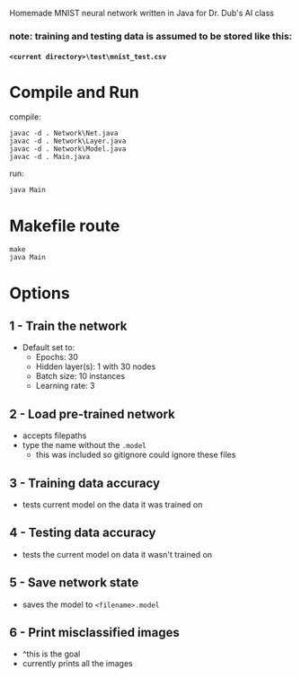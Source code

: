 Homemade MNIST neural network written in Java for Dr. Dub's AI class


### note: training and testing data is assumed to be stored like this:
#### `<current directory>\test\mnist_test.csv`

# Compile and Run
compile: 
```
javac -d . Network\Net.java
javac -d . Network\Layer.java
javac -d . Network\Model.java
javac -d . Main.java
```
run:

```
java Main
```

# Makefile route
```
make
java Main
```

# Options
## 1 - Train the network
* Default set to:
    * Epochs: 30
    * Hidden layer(s): 1 with 30 nodes
    * Batch size: 10 instances
    * Learning rate: 3

## 2 - Load pre-trained network
* accepts filepaths
* type the name without the `.model`
    * this was included so gitignore could ignore these files

## 3 - Training data accuracy
* tests current model on the data it was trained on

## 4 - Testing data accuracy
* tests the current model on data it wasn't trained on

## 5 - Save network state
* saves the model to `<filename>.model`

## 6 - Print misclassified images
* ^this is the goal
* currently prints all the images
